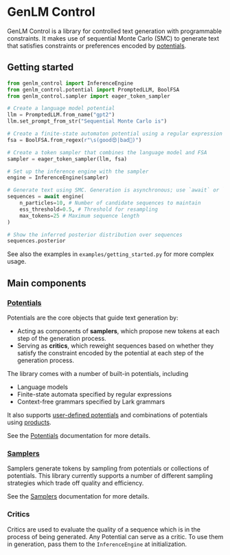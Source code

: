 # GenLM Control

GenLM Control is a library for controlled text generation with programmable constraints. It makes use of sequential Monte Carlo (SMC) to generate text that satisfies constraints or preferences encoded by [potentials](potentials.md).

## Getting started

```python
from genlm_control import InferenceEngine
from genlm_control.potential import PromptedLLM, BoolFSA
from genlm_control.sampler import eager_token_sampler

# Create a language model potential
llm = PromptedLLM.from_name("gpt2")
llm.set_prompt_from_str("Sequential Monte Carlo is")

# Create a finite-state automaton potential using a regular expression
fsa = BoolFSA.from_regex(r"\s(good😍|bad🙁)")

# Create a token sampler that combines the language model and FSA
sampler = eager_token_sampler(llm, fsa)

# Set up the inference engine with the sampler
engine = InferenceEngine(sampler)

# Generate text using SMC. Generation is asynchronous; use `await` or `asyncio.run`.
sequences = await engine(
    n_particles=10, # Number of candidate sequences to maintain
    ess_threshold=0.5, # Threshold for resampling
    max_tokens=25 # Maximum sequence length
)

# Show the inferred posterior distribution over sequences
sequences.posterior
```

See also the examples in `examples/getting_started.py` for more complex usage.


## Main components

### [Potentials](potentials.md)
Potentials are the core objects that guide text generation by:

* Acting as components of **samplers**, which propose new tokens at each step of the generation process.
* Serving as **critics**, which reweight sequences based on whether they satisfy the constraint encoded by the potential at each step of the generation process.

The library comes with a number of built-in potentials, including

* Language models
* Finite-state automata specified by regular expressions
* Context-free grammars specified by Lark grammars

It also supports [user-defined potentials](potentials.md#custom-potentials) and combinations of potentials using [products](potentials.md#products-of-potentials).

See the [Potentials](potentials.md) documentation for more details.

### [Samplers](samplers.md)

Samplers generate tokens by sampling from potentials or collections of potentials. This library currently supports a number of different sampling strategies which trade off quality and efficiency.

See the [Samplers](samplers.md) documentation for more details.

### Critics
Critics are used to evaluate the quality of a sequence which is in the process of being generated. Any Potential can serve as a critic. To use them in generation, pass them to the `InferenceEngine` at initialization.
